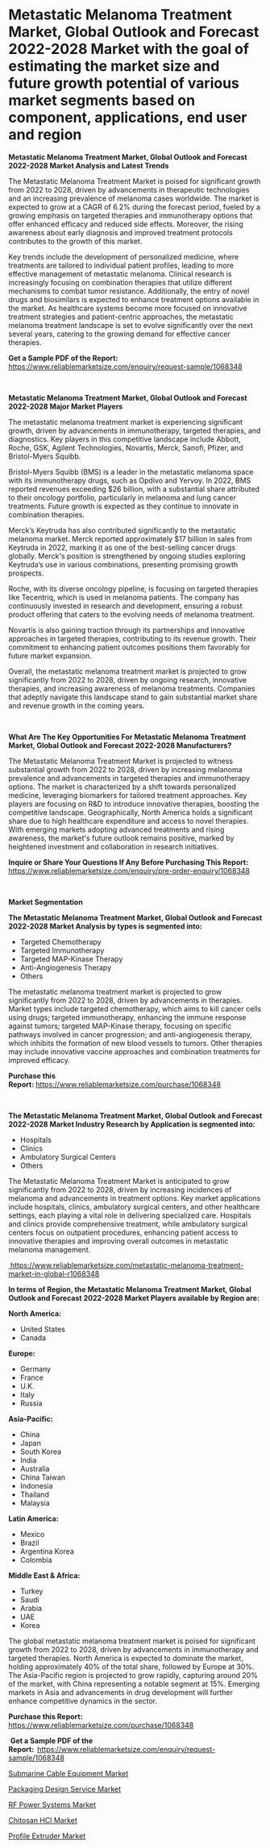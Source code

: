 <p><h1>Metastatic Melanoma Treatment Market, Global Outlook and Forecast 2022-2028 Market with the goal of estimating the market size and future growth potential of various market segments based on component, applications, end user and region</h1></p><p><strong>Metastatic Melanoma Treatment Market, Global Outlook and Forecast 2022-2028 Market Analysis and Latest Trends</strong></p>
<p><p>The Metastatic Melanoma Treatment Market is poised for significant growth from 2022 to 2028, driven by advancements in therapeutic technologies and an increasing prevalence of melanoma cases worldwide. The market is expected to grow at a CAGR of 6.2% during the forecast period, fueled by a growing emphasis on targeted therapies and immunotherapy options that offer enhanced efficacy and reduced side effects. Moreover, the rising awareness about early diagnosis and improved treatment protocols contributes to the growth of this market. </p><p>Key trends include the development of personalized medicine, where treatments are tailored to individual patient profiles, leading to more effective management of metastatic melanoma. Clinical research is increasingly focusing on combination therapies that utilize different mechanisms to combat tumor resistance. Additionally, the entry of novel drugs and biosimilars is expected to enhance treatment options available in the market. As healthcare systems become more focused on innovative treatment strategies and patient-centric approaches, the metastatic melanoma treatment landscape is set to evolve significantly over the next several years, catering to the growing demand for effective cancer therapies.</p></p>
<p><strong>Get a Sample PDF of the Report:&nbsp;</strong> <a href="https://www.reliablemarketsize.com/enquiry/request-sample/1068348">https://www.reliablemarketsize.com/enquiry/request-sample/1068348</a></p>
<p>&nbsp;</p>
<p><strong>Metastatic Melanoma Treatment Market, Global Outlook and Forecast 2022-2028 Major Market Players</strong></p>
<p><p>The metastatic melanoma treatment market is experiencing significant growth, driven by advancements in immunotherapy, targeted therapies, and diagnostics. Key players in this competitive landscape include Abbott, Roche, GSK, Agilent Technologies, Novartis, Merck, Sanofi, Pfizer, and Bristol-Myers Squibb.</p><p>Bristol-Myers Squibb (BMS) is a leader in the metastatic melanoma space with its immunotherapy drugs, such as Opdivo and Yervoy. In 2022, BMS reported revenues exceeding $26 billion, with a substantial share attributed to their oncology portfolio, particularly in melanoma and lung cancer treatments. Future growth is expected as they continue to innovate in combination therapies.</p><p>Merck’s Keytruda has also contributed significantly to the metastatic melanoma market. Merck reported approximately $17 billion in sales from Keytruda in 2022, marking it as one of the best-selling cancer drugs globally. Merck's position is strengthened by ongoing studies exploring Keytruda’s use in various combinations, presenting promising growth prospects.</p><p>Roche, with its diverse oncology pipeline, is focusing on targeted therapies like Tecentriq, which is used in melanoma patients. The company has continuously invested in research and development, ensuring a robust product offering that caters to the evolving needs of melanoma treatment.</p><p>Novartis is also gaining traction through its partnerships and innovative approaches in targeted therapies, contributing to its revenue growth. Their commitment to enhancing patient outcomes positions them favorably for future market expansion.</p><p>Overall, the metastatic melanoma treatment market is projected to grow significantly from 2022 to 2028, driven by ongoing research, innovative therapies, and increasing awareness of melanoma treatments. Companies that adeptly navigate this landscape stand to gain substantial market share and revenue growth in the coming years.</p></p>
<p>&nbsp;</p>
<p><strong>What Are The Key Opportunities For Metastatic Melanoma Treatment Market, Global Outlook and Forecast 2022-2028 Manufacturers?</strong></p>
<p><p>The Metastatic Melanoma Treatment Market is projected to witness substantial growth from 2022 to 2028, driven by increasing melanoma prevalence and advancements in targeted therapies and immunotherapy options. The market is characterized by a shift towards personalized medicine, leveraging biomarkers for tailored treatment approaches. Key players are focusing on R&D to introduce innovative therapies, boosting the competitive landscape. Geographically, North America holds a significant share due to high healthcare expenditure and access to novel therapies. With emerging markets adopting advanced treatments and rising awareness, the market's future outlook remains positive, marked by heightened investment and collaboration in research initiatives.</p></p>
<p><strong>Inquire or Share Your Questions If Any Before Purchasing This Report:</strong> <a href="https://www.reliablemarketsize.com/enquiry/pre-order-enquiry/1068348">https://www.reliablemarketsize.com/enquiry/pre-order-enquiry/1068348</a></p>
<p>&nbsp;</p>
<p><strong>Market Segmentation</strong></p>
<p><strong>The Metastatic Melanoma Treatment Market, Global Outlook and Forecast 2022-2028 Market Analysis by types is segmented into:</strong></p>
<p><ul><li>Targeted Chemotherapy</li><li>Targeted Immunotherapy</li><li>Targeted MAP-Kinase Therapy</li><li>Anti-Angiogenesis Therapy</li><li>Others</li></ul></p>
<p><p>The metastatic melanoma treatment market is projected to grow significantly from 2022 to 2028, driven by advancements in therapies. Market types include targeted chemotherapy, which aims to kill cancer cells using drugs; targeted immunotherapy, enhancing the immune response against tumors; targeted MAP-Kinase therapy, focusing on specific pathways involved in cancer progression; and anti-angiogenesis therapy, which inhibits the formation of new blood vessels to tumors. Other therapies may include innovative vaccine approaches and combination treatments for improved efficacy.</p></p>
<p><strong>Purchase this Report:&nbsp;</strong><a href="https://www.reliablemarketsize.com/purchase/1068348">https://www.reliablemarketsize.com/purchase/1068348</a></p>
<p>&nbsp;</p>
<p><strong>The Metastatic Melanoma Treatment Market, Global Outlook and Forecast 2022-2028 Market Industry Research by Application is segmented into:</strong></p>
<p><ul><li>Hospitals</li><li>Clinics</li><li>Ambulatory Surgical Centers</li><li>Others</li></ul></p>
<p><p>The Metastatic Melanoma Treatment Market is anticipated to grow significantly from 2022 to 2028, driven by increasing incidences of melanoma and advancements in treatment options. Key market applications include hospitals, clinics, ambulatory surgical centers, and other healthcare settings, each playing a vital role in delivering specialized care. Hospitals and clinics provide comprehensive treatment, while ambulatory surgical centers focus on outpatient procedures, enhancing patient access to innovative therapies and improving overall outcomes in metastatic melanoma management.</p></p>
<p><a href="https://www.reliablemarketsize.com/metastatic-melanoma-treatment-market-in-global-r1068348">&nbsp;https://www.reliablemarketsize.com/metastatic-melanoma-treatment-market-in-global-r1068348</a></p>
<p><strong>In terms of Region, the Metastatic Melanoma Treatment Market, Global Outlook and Forecast 2022-2028 Market Players available by Region are:</strong></p>
<p>
    <p> <strong> North America: </strong>
        <ul>
            <li>United States</li>
            <li>Canada</li>
        </ul>
        </p> 
    <p> <strong> Europe: </strong>
        <ul>
            <li>Germany</li>
            <li>France</li>
            <li>U.K.</li>
            <li>Italy</li>
            <li>Russia</li>
        </ul>
        </p> 
    <p> <strong> Asia-Pacific: </strong>
        <ul>
            <li>China</li>
            <li>Japan</li>
            <li>South Korea</li>
            <li>India</li>
            <li>Australia</li>
            <li>China Taiwan</li>
            <li>Indonesia</li>
            <li>Thailand</li>
            <li>Malaysia</li>
        </ul>
        </p> 
    <p> <strong> Latin America: </strong>
        <ul>
            <li>Mexico</li>
            <li>Brazil</li>
            <li>Argentina Korea</li>
            <li>Colombia</li>
        </ul>
        </p> 
    <p> <strong> Middle East & Africa: </strong>
        <ul>
            <li>Turkey</li>
            <li>Saudi</li>
            <li>Arabia</li>
            <li>UAE</li>
            <li>Korea</li>
        </ul>
    </p>
    </p>
<p><p>The global metastatic melanoma treatment market is poised for significant growth from 2022 to 2028, driven by advancements in immunotherapy and targeted therapies. North America is expected to dominate the market, holding approximately 40% of the total share, followed by Europe at 30%. The Asia-Pacific region is projected to grow rapidly, capturing around 20% of the market, with China representing a notable segment at 15%. Emerging markets in Asia and advancements in drug development will further enhance competitive dynamics in the sector.</p></p>
<p><strong>Purchase this Report: </strong><a href="https://www.reliablemarketsize.com/purchase/1068348">https://www.reliablemarketsize.com/purchase/1068348</a></p>
<p>&nbsp;<strong>Get a Sample PDF of the Report:&nbsp;&nbsp;</strong><a href="https://www.reliablemarketsize.com/enquiry/request-sample/1068348">https://www.reliablemarketsize.com/enquiry/request-sample/1068348</a></p>
<p><strong></strong></p>
<p><p><a href="https://www.linkedin.com/pulse/global-submarine-cable-equipment-market-focus-product-type-blnbf?trackingId=OLDVdRP8QD%2B%2F85ZYMUtOiQ%3D%3D">Submarine Cable Equipment Market</a></p><p><a href="https://www.linkedin.com/pulse/global-packaging-design-service-market-sector-types-applications-j15kf?trackingId=xFyE%2BR7mRO21R26jsqsqug%3D%3D">Packaging Design Service Market</a></p><p><a href="https://medium.com/@nyahmertz1973/the-market-for-rf-power-systems-market-is-examined-in-this-report-along-with-the-factors-that-df17d6180a73">RF Power Systems Market</a></p><p><a href="https://issuu.com/reportprime-2/docs/chitosan-hcl-market-size-2030.pptx_6d15499a8fd10f">Chitosan HCl Market</a></p><p><a href="https://medium.com/@nyahmertz1973/global-profile-extruder-market-analysis-key-market-trends-and-future-projections-2024-2031-351677b21199">Profile Extruder Market</a></p></p>